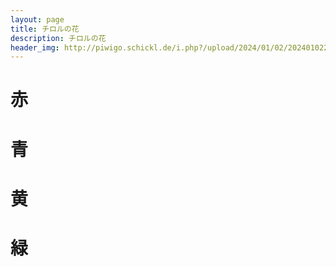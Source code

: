 ```yaml
---
layout: page
title: チロルの花
description: チロルの花
header_img: http://piwigo.schickl.de/i.php?/upload/2024/01/02/20240102201015-11c623fd-me.jpg
---
```


# 赤 



# 青


# 黄



# 緑
